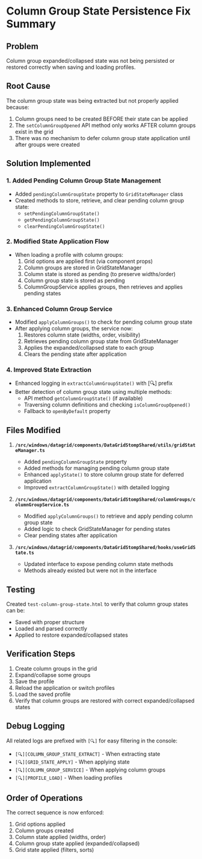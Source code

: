 # Column Group State Persistence Fix Summary

## Problem
Column group expanded/collapsed state was not being persisted or restored correctly when saving and loading profiles.

## Root Cause
The column group state was being extracted but not properly applied because:
1. Column groups need to be created BEFORE their state can be applied
2. The `setColumnGroupOpened` API method only works AFTER column groups exist in the grid
3. There was no mechanism to defer column group state application until after groups were created

## Solution Implemented

### 1. Added Pending Column Group State Management
- Added `pendingColumnGroupState` property to `GridStateManager` class
- Created methods to store, retrieve, and clear pending column group state:
  - `setPendingColumnGroupState()`
  - `getPendingColumnGroupState()`
  - `clearPendingColumnGroupState()`

### 2. Modified State Application Flow
- When loading a profile with column groups:
  1. Grid options are applied first (via component props)
  2. Column groups are stored in GridStateManager
  3. Column state is stored as pending (to preserve widths/order)
  4. Column group state is stored as pending
  5. ColumnGroupService applies groups, then retrieves and applies pending states

### 3. Enhanced Column Group Service
- Modified `applyColumnGroups()` to check for pending column group state
- After applying column groups, the service now:
  1. Restores column state (widths, order, visibility)
  2. Retrieves pending column group state from GridStateManager
  3. Applies the expanded/collapsed state to each group
  4. Clears the pending state after application

### 4. Improved State Extraction
- Enhanced logging in `extractColumnGroupState()` with [🔍] prefix
- Better detection of column group state using multiple methods:
  - API method `getColumnGroupState()` (if available)
  - Traversing column definitions and checking `isColumnGroupOpened()`
  - Fallback to `openByDefault` property

## Files Modified

1. **`/src/windows/datagrid/components/DataGridStompShared/utils/gridStateManager.ts`**
   - Added `pendingColumnGroupState` property
   - Added methods for managing pending column group state
   - Enhanced `applyState()` to store column group state for deferred application
   - Improved `extractColumnGroupState()` with detailed logging

2. **`/src/windows/datagrid/components/DataGridStompShared/columnGroups/columnGroupService.ts`**
   - Modified `applyColumnGroups()` to retrieve and apply pending column group state
   - Added logic to check GridStateManager for pending states
   - Clear pending states after application

3. **`/src/windows/datagrid/components/DataGridStompShared/hooks/useGridState.ts`**
   - Updated interface to expose pending column state methods
   - Methods already existed but were not in the interface

## Testing
Created `test-column-group-state.html` to verify that column group states can be:
- Saved with proper structure
- Loaded and parsed correctly
- Applied to restore expanded/collapsed states

## Verification Steps
1. Create column groups in the grid
2. Expand/collapse some groups
3. Save the profile
4. Reload the application or switch profiles
5. Load the saved profile
6. Verify that column groups are restored with correct expanded/collapsed states

## Debug Logging
All related logs are prefixed with `[🔍]` for easy filtering in the console:
- `[🔍][COLUMN_GROUP_STATE_EXTRACT]` - When extracting state
- `[🔍][GRID_STATE_APPLY]` - When applying state
- `[🔍][COLUMN_GROUP_SERVICE]` - When applying column groups
- `[🔍][PROFILE_LOAD]` - When loading profiles

## Order of Operations
The correct sequence is now enforced:
1. Grid options applied
2. Column groups created
3. Column state applied (widths, order)
4. Column group state applied (expanded/collapsed)
5. Grid state applied (filters, sorts)